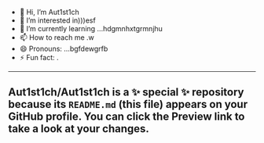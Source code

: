 - 👋 Hi, I’m Aut1st1ch 
- 👀 I’m interested in)))esf
- 🌱 I’m currently learning ...hdgmnhxtgrmnjhu
- 📫 How to reach me .w
- 😄 Pronouns: ...bgfdewgrfb
- ⚡ Fun fact: .
---
Aut1st1ch/Aut1st1ch is a ✨ special ✨ repository because its `README.md` (this file) appears on your GitHub profile.
You can click the Preview link to take a look at your changes.
---
